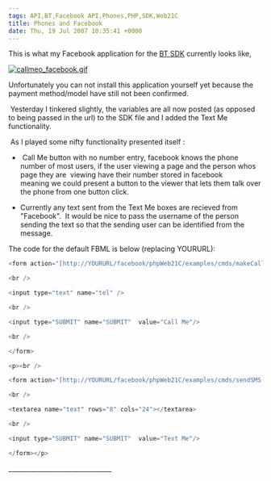 ```yaml
---
tags: API,BT,Facebook API,Phones,PHP,SDK,Web21C
title: Phones and Facebook
date: Thu, 19 Jul 2007 10:35:41 +0000
---
```

This is what my Facebook application for the [BT SDK](http://sdk.bt.com/ "BT SDK") currently looks like,  

[![callmeo_facebook.gif](http://simonmcmanus.files.wordpress.com/2007/07/callmeo_facebook.gif)](http://simonmcmanus.files.wordpress.com/2007/07/callmeo_facebook.gif "callmeo_facebook.gif")

  

Unfortunately you can not install this application yourself yet because the payment method/model have still not been confirmed.  

  
 Yesterday I tinkered slightly, the variables are all now posted (as opposed to being passed in the url) to the SDK file and I added the Text Me functionality.  
  
 As I played some nifty functionality presented itself :  

  
*    Call Me button with no number entry, facebook knows the phone number of most users, if the user viewing a page and the person whos page they are  viewing have their number stored in facebook meaning we could present a button to the viewer that lets them talk over the phone from one button click. 
  
*   Currently any text sent from the Text Me boxes are recieved from "Facebook".  It would be nice to pass the username of the person sending the text so that the sending user can be identified from the message.
  

  
The code for the default FBML is below (replacing YOURURL):  
```js
<form action="[http://YOURURL/facebook/phpWeb21C/examples/cmds/makeCall.php](http://yoururl/facebook/phpWeb21C/examples/cmds/makeCall.php)" method="get">
```
  
```js
<br />
```
  
```js
<input type="text" name="tel" />
```
  
```js
<br />
```
  
```js
<input type="SUBMIT" name="SUBMIT"  value="Call Me"/>
```
  
```js
<br />
```
  
```js
</form>
```
  
```js
<p><br />
```
  
```js
<form action="[http://YOURURL/facebook/phpWeb21C/examples/cmds/sendSMS.php](http://www.yourproblemshared.com/facebook/phpWeb21C/examples/cmds/sendSMS.php)" method="post">
```
  
```js
<br />
```
  
```js
<textarea name="text" rows="8" cols="24"></textarea>
```
  
```js
<br />
```
  
```js
<input type="SUBMIT" name="SUBMIT"  value="Text Me"/>
```
  
```js
</form></p>
```
  
\_\_\_\_\_\_\_\_\_\_\_\_\_\_\_\_\_\_\_\_\_\_\_\_\_\_\_\_\_\_\_\_
